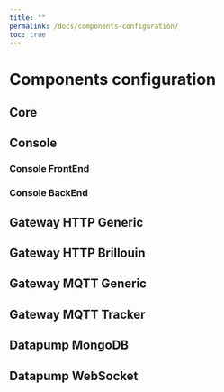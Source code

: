 ```yaml
---
title: ""
permalink: /docs/components-configuration/
toc: true
---
```


# Components configuration

## Core

## Console

### Console FrontEnd

### Console BackEnd

## Gateway HTTP Generic

## Gateway HTTP Brillouin

## Gateway MQTT Generic

## Gateway MQTT Tracker

## Datapump MongoDB

## Datapump WebSocket
